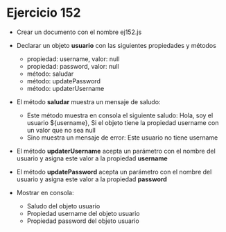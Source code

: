 # Ejercicio 152

* Crear un documento con el nombre ej152.js
* Declarar un objeto **usuario** con las siguientes propiedades y métodos
  * propiedad: username, valor: null
  * propiedad: password, valor: null
  * método: saludar
  * método: updatePassword
  * método: updaterUsername

* El método **saludar** muestra un mensaje de saludo:
  *  Este método muestra en consola el siguiente saludo: Hola, soy el usuario ${username}, Si el objeto tiene la propiedad username con un valor que no sea null
  * Sino muestra un mensaje de error: Este usuario no tiene username

* El método **updaterUsername** acepta un parámetro con el nombre del usuario y asigna este valor a la propiedad **username**
* El método **updatePassword** acepta un parámetro con el nombre del usuario y asigna este valor a la propiedad **password**

* Mostrar en consola:
  * Saludo del objeto usuario
  * Propiedad username del objeto usuario
  * Propiedad password del objeto usuario